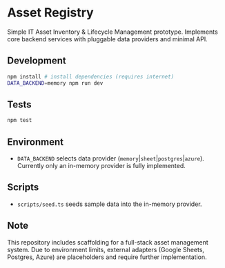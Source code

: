 # Asset Registry

Simple IT Asset Inventory & Lifecycle Management prototype. Implements core backend services with pluggable data providers and minimal API.

## Development

```bash
npm install # install dependencies (requires internet)
DATA_BACKEND=memory npm run dev
```

## Tests

```bash
npm test
```

## Environment

- `DATA_BACKEND` selects data provider (`memory`|`sheet`|`postgres`|`azure`). Currently only an in-memory provider is fully implemented.

## Scripts

- `scripts/seed.ts` seeds sample data into the in-memory provider.

## Note

This repository includes scaffolding for a full-stack asset management system. Due to environment limits, external adapters (Google Sheets, Postgres, Azure) are placeholders and require further implementation.
